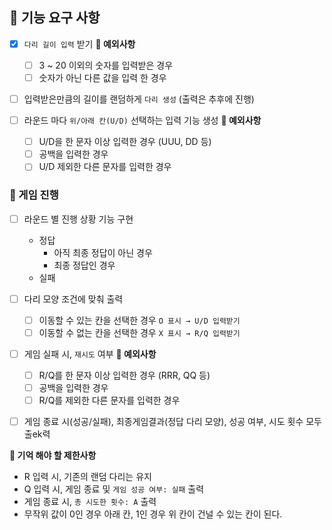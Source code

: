 ## **🚀 기능 요구 사항**

- [X]  `다리 길이 입력` 받기
    **🚫 예외사항** 
    - [ ]  3 ~ 20 이외의 숫자를 입력받은 경우
    - [ ]  숫자가 아닌 다른 값을 입력 한 경우

- [ ]  입력받은만큼의 길이를 랜덤하게 `다리 생성` (출력은 추후에 진행)

- [ ]  라운드 마다 `위/아래 칸(U/D)` 선택하는 입력 기능 생성
    **🚫 예외사항** 
    - [ ]  U/D을 한 문자 이상 입력한 경우 (UUU, DD 등)
    - [ ]  공백을 입력한 경우
    - [ ]  U/D 제외한 다른 문자를 입력한 경우

### 🎲 게임 진행

- [ ]  라운드 별 진행 상황 기능 구현
    - 정답
        - 아직 최종 정답이 아닌 경우
        - 최종 정답인 경우
    - 실패

- [ ]  다리 모양 조건에 맞춰 출력
    - [ ]  이동할 수 있는 칸을 선택한 경우 `O 표시 → U/D 입력받기`
    - [ ]  이동할 수 없는 칸을 선택한 경우 `X 표시 → R/Q 입력받기`

- [ ]  게임 실패 시, `재시도` 여부
    **🚫 예외사항** 
    - [ ]  R/Q를 한 문자 이상 입력한 경우 (RRR, QQ 등)
    - [ ]  공백을 입력한 경우
    - [ ]  R/Q를 제외한 다른 문자를 입력한 경우

- [ ]  게임 종료 시(성공/실패), 최종게임결과(정답 다리 모양), 성공 여부, 시도 횟수 모두 출ek력

**📃 기억 해야 할 제한사항**

- R 입력 시, 기존의 랜덤 다리는 유지
- Q 입력 시, 게임 종료 및 `게임 성공 여부: 실패` 출력
- 게임 종료 시, `총 시도한 횟수: A` 출력
- 무작위 값이 0인 경우 아래 칸, 1인 경우 위 칸이 건널 수 있는 칸이 된다.
